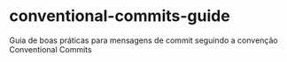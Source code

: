 # conventional-commits-guide
Guia de boas práticas para mensagens de commit seguindo a convenção Conventional Commits
